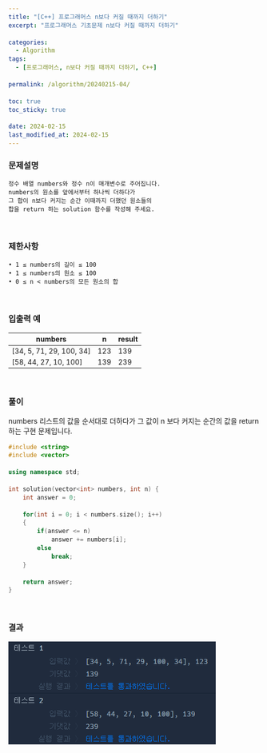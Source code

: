 ```yaml
---
title: "[C++] 프로그래머스 n보다 커질 때까지 더하기"
excerpt: "프로그래머스 기초문제 n보다 커질 때까지 더하기"

categories:
  - Algorithm
tags:
  - [프로그래머스, n보다 커질 때까지 더하기, C++]

permalink: /algorithm/20240215-04/

toc: true
toc_sticky: true

date: 2024-02-15
last_modified_at: 2024-02-15
---
```


### 문제설명

    정수 배열 numbers와 정수 n이 매개변수로 주어집니다.
    numbers의 원소를 앞에서부터 하나씩 더하다가
    그 합이 n보다 커지는 순간 이때까지 더했던 원소들의
    합을 return 하는 solution 함수를 작성해 주세요.

<br/>

### 제한사항

    • 1 ≤ numbers의 길이 ≤ 100
    • 1 ≤ numbers의 원소 ≤ 100
    • 0 ≤ n < numbers의 모든 원소의 합

<br/>

### 입출력 예

|numbers|n|result|
|---|---|---|
|[34, 5, 71, 29, 100, 34]|123|139|
|[58, 44, 27, 10, 100]|139|239|

<br/>

### 풀이

numbers 리스트의 값을 순서대로 더하다가 그 값이 n 보다 커지는 순간의 값을 return하는 구현 문제입니다.

```cpp
#include <string>
#include <vector>

using namespace std;

int solution(vector<int> numbers, int n) {
    int answer = 0;
    
    for(int i = 0; i < numbers.size(); i++)
    {
        if(answer <= n)
            answer += numbers[i];
        else
            break;
    }
    
    return answer;
}
```

<br/>

### 결과
![코드 실행결과](/assets/images/posts_img/20240215-04/001.png "코드 실행결과")

<script async src="https://pagead2.googlesyndication.com/pagead/js/adsbygoogle.js?client=ca-pub-9590884639502637"
     crossorigin="anonymous"></script>
<!-- devlogbase_01 -->
<ins class="adsbygoogle"
     style="display:block"
     data-ad-client="ca-pub-9590884639502637"
     data-ad-slot="4742297382"
     data-ad-format="auto"
     data-full-width-responsive="true"></ins>
<script>
     (adsbygoogle = window.adsbygoogle || []).push({});
</script>
